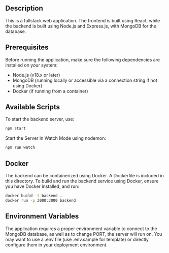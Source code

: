 ## Description
This is a fullstack web application. The frontend is built using React, while the backend is built using Node.js and Express.js, with MongoDB for the database.

## Prerequisites

Before running the application, make sure the following dependencies are installed on your system:

- Node.js (v18.x or later)
- MongoDB (running locally or accessible via a connection string if not using Docker)
- Docker (if running from a container)

## Available Scripts

To start the backend server, use:

```bash
npm start
```

Start the Server in Watch Mode using nodemon:

```bash
npm run watch
```

## Docker
The backend can be containerized using Docker. A Dockerfile is included in this directory. To build and run the backend service using Docker, ensure you have Docker installed, and run:

```bash
docker build -t backend .
docker run -p 3000:3000 backend
```

## Environment Variables
The application requires a proper environment variable to connect to the MongoDB database, as well as to change PORT, the server will run on. You may want to use a .env file (use .env.sample for template) or directly configure them in your deployment environment.